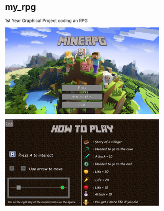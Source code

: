 # my_rpg
1st Year Graphical Project coding an RPG

![](readme_pics/game.png)

![](readme_pics/how_to_play.png)